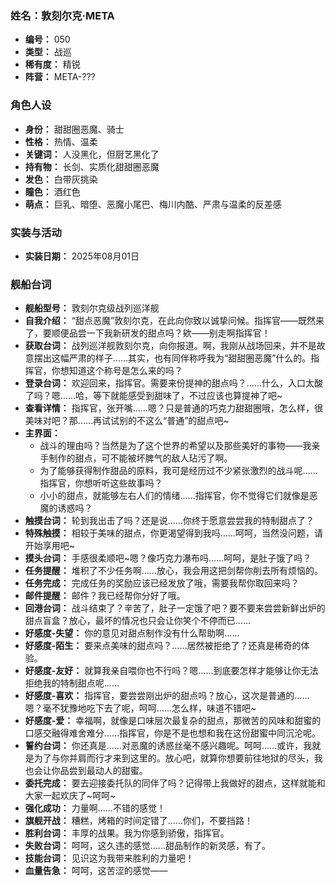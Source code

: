 ### 姓名：敦刻尔克·META
* **编号：** 050
* **类型：** 战巡
* **稀有度：** 精锐
* **阵营：** META-???


### 角色人设
* **身份：** 甜甜圈恶魔、骑士
* **性格：** 热情、温柔
* **关键词：** 人没黑化，但厨艺黑化了
* **持有物：** 长剑、实质化甜甜圈恶魔
* **发色：** 白带灰挑染
* **瞳色：** 酒红色
* **萌点：** 巨乳、暗堕、恶魔小尾巴、梅川内酷、严肃与温柔的反差感


### 实装与活动
* **实装日期：** 2025年08月01日


### 舰船台词
* **舰船型号：** 敦刻尔克级战列巡洋舰
* **自我介绍：** “甜点恶魔”敦刻尔克，在此向你致以诚挚问候。指挥官——既然来了，要顺便品尝一下我新研发的甜点吗？欸——别走啊指挥官！
* **获取台词：** 战列巡洋舰敦刻尔克，向你报道。啊，我刚从战场回来，并不是故意摆出这幅严肃的样子……其实，也有同伴称呼我为“甜甜圈恶魔”什么的。指挥官，你想知道这个称号是怎么来的吗？
* **登录台词：** 欢迎回来，指挥官。需要来份提神的甜点吗？……什么，入口太酸了吗？嗯……哈，等下就能感受到甜味了，不过应该也算提神了吧~
* **查看详情：** 指挥官，张开嘴……嗯？只是普通的巧克力甜甜圈哦，怎么样，很美味对吧？那……再试试别的不这么“普通”的甜点吧~
* **主界面：**
  * 战斗的理由吗？当然是为了这个世界的希望以及那些美好的事物——我亲手制作的甜点，可不能被坏脾气的敌人玷污了啊。
  * 为了能够获得制作甜品的原料，我可是经历过不少紧张激烈的战斗呢……指挥官，你想听听这些故事吗？
  * 小小的甜点，就能够左右人们的情绪……指挥官，你不觉得它们就像是恶魔的诱惑吗？
* **触摸台词：** 轮到我出击了吗？还是说……你终于愿意尝尝我的特制甜点了？
* **特殊触摸：** 相较于美味的甜点，你更渴望得到我吗……呵呵，当然没问题，请开始享用吧~
* **摸头台词：** 手感很柔顺吧~嗯？像巧克力瀑布吗……呵呵，是肚子饿了吗？
* **任务提醒：** 堆积了不少任务啊……放心，我会用这把剑帮你削去所有烦恼的。
* **任务完成：** 完成任务的奖励应该已经发放了哦，需要我帮你取回来吗？
* **邮件提醒：** 邮件？我已经帮你分好了哦。
* **回港台词：** 战斗结束了？辛苦了，肚子一定饿了吧？要不要来尝尝新鲜出炉的甜点盲盒？放心，最坏的情况也只会让你笑个不停而已……
* **好感度-失望：** 你的意见对甜点制作没有什么帮助啊……
* **好感度-陌生：** 要来点美味的甜点吗？……居然被拒绝了？还真是稀奇的体验。
* **好感度-友好：** 就算我亲自喂你也不行吗？嗯……到底要怎样才能够让你无法拒绝我的特制甜点呢……
* **好感度-喜欢：** 指挥官，要尝尝刚出炉的甜点吗？放心，这次是普通的……嗯？毫不犹豫地吃下去了呢，呵呵……怎么样，味道不错吧~
* **好感度-爱：** 幸福啊，就像是口味层次最复杂的甜点，那微苦的风味和甜蜜的口感交融得难舍难分……指挥官，你是不是也想和我在这份甜蜜中同沉沦呢。
* **誓约台词：** 你还真是……对恶魔的诱惑丝毫不感兴趣呢。呵呵……或许，我就是为了与你并肩而行才来到这里的。放心吧，就算你想要前往地狱的尽头，我也会让你品尝到最动人的甜蜜。
* **委托完成：** 要去迎接委托队的同伴了吗？记得带上我做好的甜点，这样就能和大家一起欢庆了~呵呵~
* **强化成功：** 力量啊……不错的感觉！
* **旗舰开战：** 糟糕，烤箱的时间定错了……你们，不要挡路！
* **胜利台词：** 丰厚的战果。我为你感到骄傲，指挥官。
* **失败台词：** 呵呵，这久违的感觉……甜品制作的新灵感，有了。
* **技能台词：** 见识这为我带来胜利的力量吧！
* **血量告急：** 呵呵，这苦涩的感觉——
